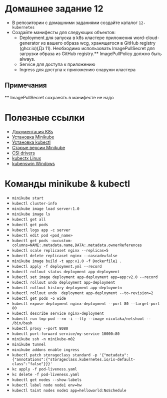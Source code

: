 # Домашнее задание 12

- В репозитории с домашними заданиями создайте каталог `12-kubernetes`
- Создайте манифесты для следующих объектов:
  - Deployment для запуска в k8s кластере приложения word-cloud-generator из вашего образа wcg, хранящегося в GitHub registry (ghcr.io)(Дз 11). Необходимо использовать ImagePullSecret для загрузки образа из GitHub registry.** ImagePullPolicy должно быть always.
  - Service для доступа к приложению
  - Ingress для доступа к приложению снаружи кластера

## Примечания
** ImagePullSecret сохранять в манифесте не надо

# Полезные ссылки

- [Документация K8s](https://kubernetes.io/docs/tutorials/)
- [Установка Minikube](https://kubernetes.io/docs/tasks/tools/install-minikube/)
- [Установка kubectl](https://kubernetes.io/docs/tasks/tools/install-kubectl/)
- [Старые версии Minikube](https://github.com/kubernetes/minikube/tags)
- [CSI drivers](https://kubernetes-csi.github.io/docs/drivers.html)
- [kubectx Linux](https://github.com/ahmetb/kubectx)
- [kubenswin Windows](https://github.com/thomasliddledba/kubenswin)

# Команды minikube & kubectl
- `minikube start`
- `kubectl cluster-info`
- `minikube image load server:1.0`
- `minikube image ls`
- `kubectl get all`
- `kubectl get pods`
- `kubectl logs app -c server`
- `kubectl edit pod <pod_name>`
- `kubectl get pods -o=custom-columns=NAME:.metadata.name,DATA:.metadata.ownerReferences`
- `kubectl scale replicaset nginx --replicas=5`
- `kubectl delete replicaset nginx --cascade=false`
- `minikube image build -t app:v1.0 -f Dockerfile1 .`
- `kubectl apply -f deployment.yml --record`
- `kubectl rollout status deployment app-deployment`
- `kubectl set image deployment app-deployment app=app:v2.0 --record`
- `kubectl rollout undo deployment app-deployment`
- `kubectl rollout history deployment app-deploymetn`
- `kubectl rollout undo  deployment app-deployment --to-revision=2`
- `kubectl get pods -o wide`
- `kubectl expose deployment nginx-deployment --port 80 --target-port 80`
- `kubectl describe service nginx-deployment`
- `kubectl run tmp-pod --rm -i --tty --image nicolaka/netshoot -- /bin/bash`
- `kubectl proxy --port 8080`
- `kubectl port-forward service/my-service 10000:80`
- `minikube ssh -n minikube-m02`
- `minikube tunnel`
- `minikube addons enable ingress`
- `kubectl patch storageclass standard -p '{"metadata": {"annotations":{"storageclass.kubernetes.io/is-default-class":"false"}}}'`
- `kc apply -f pod-liveness.yaml`
- `kc delete -f pod-liveness.yaml `
- `kubectl get nodes --show-labels`
- `kubectl label node node1 env=hw`
- `kubectl taint nodes node1 app=helloworld:NoSchedule`